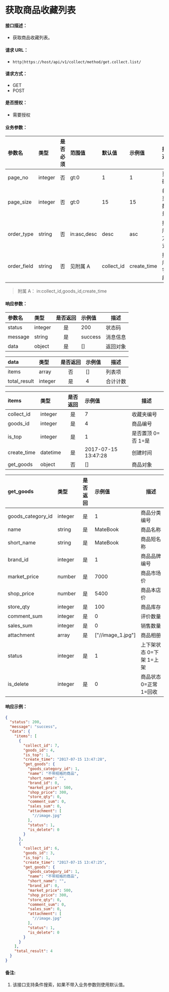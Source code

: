 # 获取商品收藏列表

#### 接口描述：
- 获取商品收藏列表。

#### 请求 URL：
- `http|https://host/api/v1/collect/method/get.collect.list/`

#### 请求方式：
- GET
- POST

#### 是否授权：
- 需要授权

#### 业务参数：
|参数名|类型|是否必须|范围值|默认值|示例值|描述|
|:----|:---|:---:|:-----|:-----|:-----|-----|
|page_no |integer |否 |gt:0 |1 |1 |页码 |
|page_size |integer |否 |gt:0 |15 |15 |每页数量 |
|order_type |string |否 |in:asc,desc |desc |asc |排序方式 |
|order_field |string |否 |见附属 A |collect_id |create_time |排序字段 |

> 附属 A：
in:collect_id,goods_id,create_time

#### 响应参数：
|参数名|类型|是否返回|示例值|描述|
|:-----|:-----|:---:|:-----|-----|
|status |integer |是 |200 |状态码 |
|message |string |是 |success |消息信息 |
|data |object |是 |[] |返回对象 |

|data|类型|是否返回|示例值|描述|
|:-----|:-----|:---:|:-----|-----|
|items |array |否 |[] |列表项 |
|total_result |integer |是 |4 |合计计数 |

|items|类型|是否返回|示例值|描述|
|:-----|:-----|:---:|:-----|-----|
|collect_id |integer |是 |7 |收藏夹编号 |
|goods_id |integer |是 |4 |商品编号 |
|is_top |integer |是 |1 |是否置顶 0=否 1=是 |
|create_time |datetime |是 |2017-07-15 13:47:28 |创建时间 |
|get_goods |object |否 |[] |商品对象 |

|get_goods|类型|是否返回|示例值|描述|
|:-----|:-----|:---:|:-----|-----|
|goods_category_id|integer |是 |1 |商品分类编号 |
|name|string |是 |MateBook|商品名称 |
|short_name|string |是 |MateBook|商品短名称 |
|brand_id|integer |是 |1 |商品品牌编号 |
|market_price|number |是 |7000 |商品市场价 |
|shop_price|number |是 |5400 |商品本店价 |
|store_qty |integer |是 |100 |商品库存 |
|comment_sum|integer |是 |0 |评价数量 |
|sales_sum|integer |是 |0 |销售数量 |
|attachment|array |是 |[&#34;//image_1.jpg&#34;] |商品相册 |
|status|integer |是 |1 |上下架状态 0=下架 1=上架 |
|is_delete|integer |是 |0 |商品状态 0=正常 1=回收 |

#### 响应示例：
```json
{
  "status": 200,
  "message": "success",
  "data": {
    "items": [
      {
        "collect_id": 7,
        "goods_id": 4,
        "is_top": 1,
        "create_time": "2017-07-15 13:47:28",
        "get_goods": {
          "goods_category_id": 1,
          "name": "不带规格的商品",
          "short_name": "",
          "brand_id": 0,
          "market_price": 500,
          "shop_price": 300,
          "store_qty": 0,
          "comment_sum": 0,
          "sales_sum": 0,
          "attachment": [
            "//image.jpg"
          ],
          "status": 1,
          "is_delete": 0
        }
      },
      {
        "collect_id": 6,
        "goods_id": 3,
        "is_top": 1,
        "create_time": "2017-07-15 13:47:25",
        "get_goods": {
          "goods_category_id": 1,
          "name": "不带规格的商品",
          "short_name": "",
          "brand_id": 0,
          "market_price": 500,
          "shop_price": 300,
          "store_qty": 0,
          "comment_sum": 0,
          "sales_sum": 0,
          "attachment": [
            "//image.jpg"
          ],
          "status": 1,
          "is_delete": 0
        }
      }
    ],
    "total_result": 4
  }
}
```

#### 备注:
1. 该接口支持条件搜索，如果不带入业务参数则使用默认值。